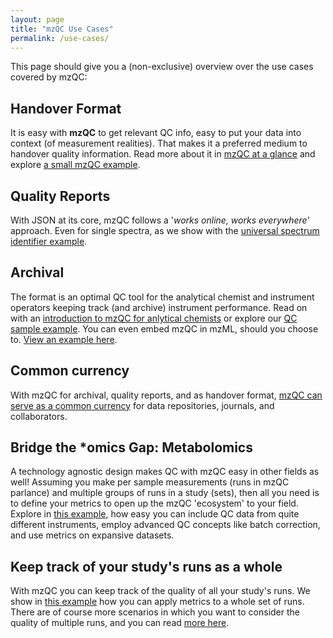 ```yaml
---
layout: page
title: "mzQC Use Cases"
permalink: /use-cases/
---
```

This page should give you a (non-exclusive) overview over the use cases covered by mzQC:

## Handover Format
It is easy with **mzQC** to get relevant QC info, easy to put your data into context (of measurement realities). That makes it a preferred medium to handover quality information. 
Read more about it in [mzQC at a glance](at-a-glance/) and explore [a small mzQC example](../examples/intro_run/).

## Quality Reports
With JSON at its core, mzQC follows a '_works online, works everywhere_' approach. Even for single spectra, as we show with the [universal spectrum identifier example](../examples/adv_mzqc_usi/).

## Archival
The format is an optimal QC tool for the analytical chemist and instrument operators keeping track (and archive) instrument performance.
Read on with an [introduction to mzQC for anlytical chemists](analytical-chemists/) or explore our [QC sample example](../examples/intro_qc2/).
You can even embed mzQC in mzML, should you choose to. [View an example here](../examples/adv_mzqc_in_mzml/).

## Common currency
With mzQC for archival, quality reports, and as handover format, [mzQC can serve as a common currency](mzQC-common-currency/) for data repositories, journals, and collaborators.

## Bridge the *omics Gap: Metabolomics
A technology agnostic design makes QC with mzQC easy in other fields as well! Assuming you make per sample measurements (runs in mzQC parlance) and multiple groups of runs in a study (sets),
then all you need is to define your metrics to open up the mzQC 'ecosystem' to your field. Explore in [this example](../examples/metabo-batches/), 
how easy you can include QC data from quite different instruments, employ advanced QC concepts like batch correction, and use metrics on expansive datasets. 

## Keep track of your study's runs as a whole
With mzQC you can keep track of the quality of all your study's runs. We show in [this example](../examples/intro_set/) how you can apply metrics to a whole set of runs. 
There are of course more scenarios in which you want to consider the quality of multiple runs, and you can read [more here](mzqc-multi/).
